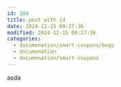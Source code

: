 ```yaml
---
id: 184
title: post with id
date: 2024-12-15 09:27:36
modified: 2024-12-15 09:27:36
categories:
  - documenation/smart-coupons/bogo
  - documenation
  - documenation/smart-coupons
---
```



<!-- wp:paragraph -->
<p>asda</p>
<!-- /wp:paragraph -->